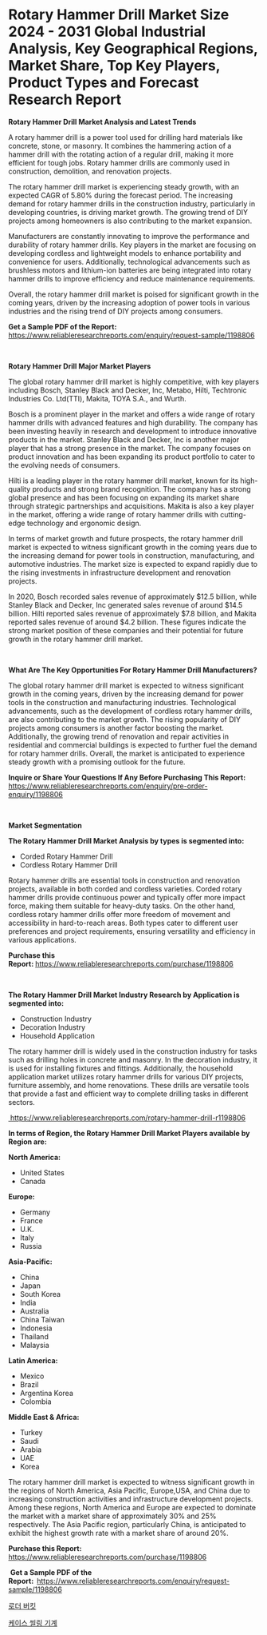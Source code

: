 <p><h1>Rotary Hammer Drill Market Size 2024 - 2031 Global Industrial Analysis, Key Geographical Regions, Market Share, Top Key Players, Product Types and Forecast Research Report</h1></p><p><strong>Rotary Hammer Drill Market Analysis and Latest Trends</strong></p>
<p><p>A rotary hammer drill is a power tool used for drilling hard materials like concrete, stone, or masonry. It combines the hammering action of a hammer drill with the rotating action of a regular drill, making it more efficient for tough jobs. Rotary hammer drills are commonly used in construction, demolition, and renovation projects.</p><p>The rotary hammer drill market is experiencing steady growth, with an expected CAGR of 5.80% during the forecast period. The increasing demand for rotary hammer drills in the construction industry, particularly in developing countries, is driving market growth. The growing trend of DIY projects among homeowners is also contributing to the market expansion.</p><p>Manufacturers are constantly innovating to improve the performance and durability of rotary hammer drills. Key players in the market are focusing on developing cordless and lightweight models to enhance portability and convenience for users. Additionally, technological advancements such as brushless motors and lithium-ion batteries are being integrated into rotary hammer drills to improve efficiency and reduce maintenance requirements.</p><p>Overall, the rotary hammer drill market is poised for significant growth in the coming years, driven by the increasing adoption of power tools in various industries and the rising trend of DIY projects among consumers.</p></p>
<p><strong>Get a Sample PDF of the Report:&nbsp;</strong> <a href="https://www.reliableresearchreports.com/enquiry/request-sample/1198806">https://www.reliableresearchreports.com/enquiry/request-sample/1198806</a></p>
<p>&nbsp;</p>
<p><strong>Rotary Hammer Drill Major Market Players</strong></p>
<p><p>The global rotary hammer drill market is highly competitive, with key players including Bosch, Stanley Black and Decker, Inc, Metabo, Hilti, Techtronic Industries Co. Ltd(TTI), Makita, TOYA S.A., and Wurth.</p><p>Bosch is a prominent player in the market and offers a wide range of rotary hammer drills with advanced features and high durability. The company has been investing heavily in research and development to introduce innovative products in the market. Stanley Black and Decker, Inc is another major player that has a strong presence in the market. The company focuses on product innovation and has been expanding its product portfolio to cater to the evolving needs of consumers.</p><p>Hilti is a leading player in the rotary hammer drill market, known for its high-quality products and strong brand recognition. The company has a strong global presence and has been focusing on expanding its market share through strategic partnerships and acquisitions. Makita is also a key player in the market, offering a wide range of rotary hammer drills with cutting-edge technology and ergonomic design.</p><p>In terms of market growth and future prospects, the rotary hammer drill market is expected to witness significant growth in the coming years due to the increasing demand for power tools in construction, manufacturing, and automotive industries. The market size is expected to expand rapidly due to the rising investments in infrastructure development and renovation projects.</p><p>In 2020, Bosch recorded sales revenue of approximately $12.5 billion, while Stanley Black and Decker, Inc generated sales revenue of around $14.5 billion. Hilti reported sales revenue of approximately $7.8 billion, and Makita reported sales revenue of around $4.2 billion. These figures indicate the strong market position of these companies and their potential for future growth in the rotary hammer drill market.</p></p>
<p>&nbsp;</p>
<p><strong>What Are The Key Opportunities For Rotary Hammer Drill Manufacturers?</strong></p>
<p><p>The global rotary hammer drill market is expected to witness significant growth in the coming years, driven by the increasing demand for power tools in the construction and manufacturing industries. Technological advancements, such as the development of cordless rotary hammer drills, are also contributing to the market growth. The rising popularity of DIY projects among consumers is another factor boosting the market. Additionally, the growing trend of renovation and repair activities in residential and commercial buildings is expected to further fuel the demand for rotary hammer drills. Overall, the market is anticipated to experience steady growth with a promising outlook for the future.</p></p>
<p><strong>Inquire or Share Your Questions If Any Before Purchasing This Report:</strong> <a href="https://www.reliableresearchreports.com/enquiry/pre-order-enquiry/1198806">https://www.reliableresearchreports.com/enquiry/pre-order-enquiry/1198806</a></p>
<p>&nbsp;</p>
<p><strong>Market Segmentation</strong></p>
<p><strong>The Rotary Hammer Drill Market Analysis by types is segmented into:</strong></p>
<p><ul><li>Corded Rotary Hammer Drill</li><li>Cordless Rotary Hammer Drill</li></ul></p>
<p><p>Rotary hammer drills are essential tools in construction and renovation projects, available in both corded and cordless varieties. Corded rotary hammer drills provide continuous power and typically offer more impact force, making them suitable for heavy-duty tasks. On the other hand, cordless rotary hammer drills offer more freedom of movement and accessibility in hard-to-reach areas. Both types cater to different user preferences and project requirements, ensuring versatility and efficiency in various applications.</p></p>
<p><strong>Purchase this Report:&nbsp;</strong><a href="https://www.reliableresearchreports.com/purchase/1198806">https://www.reliableresearchreports.com/purchase/1198806</a></p>
<p>&nbsp;</p>
<p><strong>The Rotary Hammer Drill Market Industry Research by Application is segmented into:</strong></p>
<p><ul><li>Construction Industry</li><li>Decoration Industry</li><li>Household Application</li></ul></p>
<p><p>The rotary hammer drill is widely used in the construction industry for tasks such as drilling holes in concrete and masonry. In the decoration industry, it is used for installing fixtures and fittings. Additionally, the household application market utilizes rotary hammer drills for various DIY projects, furniture assembly, and home renovations. These drills are versatile tools that provide a fast and efficient way to complete drilling tasks in different sectors.</p></p>
<p><a href="https://www.reliableresearchreports.com/rotary-hammer-drill-r1198806">&nbsp;https://www.reliableresearchreports.com/rotary-hammer-drill-r1198806</a></p>
<p><strong>In terms of Region, the Rotary Hammer Drill Market Players available by Region are:</strong></p>
<p>
    <p> <strong> North America: </strong>
        <ul>
            <li>United States</li>
            <li>Canada</li>
        </ul>
        </p> 
    <p> <strong> Europe: </strong>
        <ul>
            <li>Germany</li>
            <li>France</li>
            <li>U.K.</li>
            <li>Italy</li>
            <li>Russia</li>
        </ul>
        </p> 
    <p> <strong> Asia-Pacific: </strong>
        <ul>
            <li>China</li>
            <li>Japan</li>
            <li>South Korea</li>
            <li>India</li>
            <li>Australia</li>
            <li>China Taiwan</li>
            <li>Indonesia</li>
            <li>Thailand</li>
            <li>Malaysia</li>
        </ul>
        </p> 
    <p> <strong> Latin America: </strong>
        <ul>
            <li>Mexico</li>
            <li>Brazil</li>
            <li>Argentina Korea</li>
            <li>Colombia</li>
        </ul>
        </p> 
    <p> <strong> Middle East & Africa: </strong>
        <ul>
            <li>Turkey</li>
            <li>Saudi</li>
            <li>Arabia</li>
            <li>UAE</li>
            <li>Korea</li>
        </ul>
    </p>
    </p>
<p><p>The rotary hammer drill market is expected to witness significant growth in the regions of North America, Asia Pacific, Europe,USA, and China due to increasing construction activities and infrastructure development projects. Among these regions, North America and Europe are expected to dominate the market with a market share of approximately 30% and 25% respectively. The Asia Pacific region, particularly China, is anticipated to exhibit the highest growth rate with a market share of around 20%.</p></p>
<p><strong>Purchase this Report: </strong><a href="https://www.reliableresearchreports.com/purchase/1198806">https://www.reliableresearchreports.com/purchase/1198806</a></p>
<p>&nbsp;<strong>Get a Sample PDF of the Report:&nbsp;&nbsp;</strong><a href="https://www.reliableresearchreports.com/enquiry/request-sample/1198806">https://www.reliableresearchreports.com/enquiry/request-sample/1198806</a></p>
<p><strong></strong></p>
<p><p><a href="https://github.com/fernandotryO5lson96765/Market-Research-Report-List-1/blob/main/212115319408.md">로더 버킷</a></p><p><a href="https://github.com/CliftonFisher9067/Market-Research-Report-List-1/blob/main/250016219407.md">케이스 씰링 기계</a></p></p>